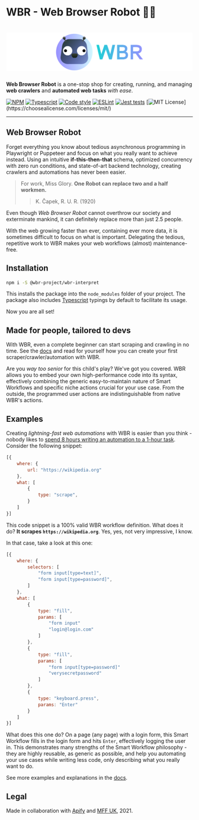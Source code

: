 # WBR - Web Browser Robot 🤖🔮

<h1 align="center">
    <img src="./docs/static/img/logo.svg"/>
</h1>

**Web Browser Robot** is a one-stop shop for creating, running, and managing **web crawlers** and **automated web tasks** _with ease_.

[![NPM](https://img.shields.io/npm/v/@wbr-project/wbr-interpret?logo=npm)](https://www.npmjs.com/package/@wbr-project/wbr-interpret)
[![Typescript](https://img.shields.io/npm/types/@wbr-project/wbr-interpret?logo=typescript&)](https://www.npmjs.com/package/@wbr-project/wbr-interpret)
[![Code style](https://img.shields.io/static/v1?label=Code%20style&message=Airbnb&color=salmon&logo=airbnb&)](https://github.com/airbnb/javascript)
[![ESLint](https://img.shields.io/github/workflow/status/barjin/wbr/ESLint?label=ESLint&logo=eslint&)](https://github.com/barjin/wbr/actions/workflows/eslint-linter.yml)
[![Jest tests](https://img.shields.io/github/workflow/status/barjin/wbr/Jest%20Tests?label=Tests&logo=jest&)](https://github.com/barjin/wbr/actions/workflows/jest-tests.yml)
[![MIT License](https://img.shields.io/github/license/barjin/wbr?)](https://choosealicense.com/licenses/mit/)
___

## Web Browser Robot

Forget everything you know about tedious asynchronous programming in Playwright or Puppeteer and focus on what you really want to achieve instead. Using an intuitive **if-this-then-that** schema, optimized concurrency with zero run conditions, and state-of-art backend technology, creating crawlers and automations has never been easier.

> For work, Miss Glory. **One Robot can replace two and a half workmen.**
> > K. Čapek, R. U. R. (1920)

Even though *Web Browser Robot* cannot overthrow our society and exterminate mankind, it can definitely replace more than just 2.5 people.

With the web growing faster than ever, containing ever more data, it is sometimes difficult to focus on what is important. Delegating the tedious, repetitive work to WBR makes your web workflows (almost) maintenance-free.

## Installation
```bash
npm i -S @wbr-project/wbr-interpret
```

This installs the package into the `node_modules` folder of your project. The package also includes [Typescript](https://www.typescriptlang.org/) typings by default to facilitate its usage.

Now you are all set!

## Made for people, tailored to devs

With WBR, even a complete beginner can start scraping and crawling in no time. See the [docs](./docs/) and read for yourself how you can create your first scraper/crawler/automation with WBR.

Are you *way too senior* for this child's play? We've got you covered. WBR allows you to embed your own high-performance code into its syntax, effectively combining the generic easy-to-maintain nature of Smart Workflows and specific niche actions crucial for your use case. From the outside, the programmed user actions are indistinguishable from native WBR's actions. 

## Examples

Creating _lightning-fast web automations_ with WBR is easier than you think - nobody likes to [spend 8 hours writing an automation to a 1-hour task](https://xkcd.com/1319/). Consider the following snippet:

```javascript
[{
    where: {
        url: "https://wikipedia.org"
    },
    what: [
        {
            type: "scrape",
        }
    ]
}]
```

This code snippet is a 100% valid WBR workflow definition. What does it do? **It scrapes `https://wikipedia.org`**. Yes, yes, not very impressive, I know. 

In that case, take a look at this one:

```javascript
[{
    where: {
        selectors: [
            "form input[type=text]",
            "form input[type=password]",
        ]
    },
    what: [
        {
            type: "fill",
            params: [
                "form input"
                "login@login.com"
            ]
        },
        {
            type: "fill",
            params: [
                "form input[type=password]"
                "verysecretpassword"
            ]
        },
        {
            type: "keyboard.press",
            params: "Enter"
        }
    ]
}]
```

What does this one do? On a page (any page) with a login form, this Smart Workflow fills in the login form and hits `Enter`, effectively logging the user in. This demonstrates many strengths of the Smart Workflow philosophy - they are highly reusable, as generic as possible, and help you automating your use cases while writing less code, only describing what you really want to do.

See more examples and explanations in the [docs](./docs/).

## Legal 

Made in collaboration with [Apify](https://apify.com/) and [MFF UK](https://mff.cuni.cz), 2021.
